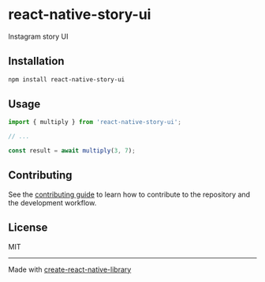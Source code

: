 # react-native-story-ui

Instagram story UI

## Installation

```sh
npm install react-native-story-ui
```

## Usage

```js
import { multiply } from 'react-native-story-ui';

// ...

const result = await multiply(3, 7);
```

## Contributing

See the [contributing guide](CONTRIBUTING.md) to learn how to contribute to the repository and the development workflow.

## License

MIT

---

Made with [create-react-native-library](https://github.com/callstack/react-native-builder-bob)
